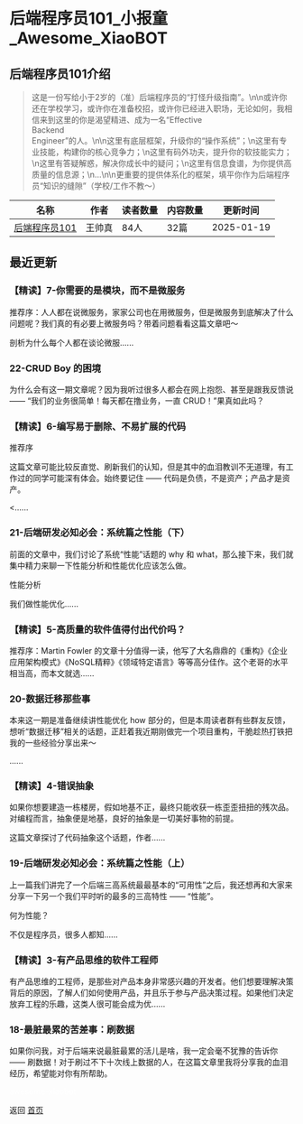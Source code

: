 # 后端程序员101_小报童_Awesome_XiaoBOT

## 后端程序员101介绍
> 这是一份写给小于2岁的（准）后端程序员的“打怪升级指南”。\n\n或许你还在学校学习，或许你在准备校招，或许你已经进入职场，无论如何，我相信来到这里的你是渴望精进、成为一名“Effective  
Backend  
Engineer”的人。\n\n这里有底层框架，升级你的“操作系统”；\n这里有专业技能，构建你的核心竞争力；\n这里有码外功夫，提升你的软技能实力；\n这里有答疑解惑，解决你成长中的疑问；\n这里有信息食谱，为你提供高质量的信息源；\n...\n\n更重要的提供体系化的框架，填平你作为后端程序员“知识的缝隙”（学校/工作不教～）  
  


|名称|作者|读者数量|内容数量|更新时间|
|---|---|---|---|---|
|[后端程序员101](https://xiaobot.net/p/BackendCoder101?refer=0b133df9-27dc-423b-8101-639049001c13)|王帅真|84人|32篇|2025-01-19|

## 最近更新
### 【精读】7-你需要的是模块，而不是微服务

推荐序：人人都在说微服务，家家公司也在用微服务，但是微服务到底解决了什么问题呢？我们真的有必要上微服务吗？带着问题看看这篇文章吧～

剖析为什么每个人都在谈论微服......

### 22-CRUD Boy 的困境

为什么会有这一期文章呢？因为我听过很多人都会在网上抱怨、甚至是跟我反馈说 —— “我们的业务很简单！每天都在撸业务，一直 CRUD！”果真如此吗？

### 【精读】6-编写易于删除、不易扩展的代码

推荐序

这篇文章可能比较反直觉、刷新我们的认知，但是其中的血泪教训不无道理，有工作过的同学可能深有体会。始终要记住 —— 代码是负债，不是资产；产品才是资产。

<......

### 21-后端研发必知必会：系统篇之性能（下）

前面的文章中，我们讨论了系统“性能”话题的 why 和 what，那么接下来，我们就集中精力来聊一下性能分析和性能优化应该怎么做。

性能分析

我们做性能优化......

### 【精读】5-高质量的软件值得付出代价吗？

推荐序：Martin Fowler
的文章十分值得一读，他写了大名鼎鼎的《重构》《企业应用架构模式》《NoSQL精粹》《领域特定语言》等等高分佳作。这个老哥的水平相当高，而本文就选......

### 20-数据迁移那些事

本来这一期是准备继续讲性能优化 how
部分的，但是本周读者群有些群友反馈，想听“数据迁移”相关的话题，正赶着我近期刚做完一个项目重构，干脆趁热打铁把我的一些经验分享出来～

......

### 【精读】4-错误抽象

如果你想要建造一栋楼房，假如地基不正，最终只能收获一栋歪歪扭扭的残次品。对编程而言，抽象便是地基，良好的抽象是一切美好事物的前提。

这篇文章探讨了代码抽象这个话题，作者......

### 19-后端研发必知必会：系统篇之性能（上）

上一篇我们讲完了一个后端三高系统最最基本的“可用性”之后，我还想再和大家来分享一下另一个我们平时听的最多的三高特性 —— “性能”。

何为性能？

不仅是程序员，很多人都知......

### 【精读】3-有产品思维的软件工程师

有产品思维的工程师，是那些对产品本身非常感兴趣的开发者。他们想要理解决策背后的原因，了解人们如何使用产品，并且乐于参与产品决策过程。如果他们决定放弃工程的乐趣，这类人很可能会成为优......

### 18-最脏最累的苦差事：刷数据

如果你问我，对于后端来说最脏最累的活儿是啥，我一定会毫不犹豫的告诉你 ——
刷数据！对于刷过不下十次线上数据的人，在这篇文章里我将分享我的血泪经历，希望能对你有所帮助。


<a href="https://github.com/Reno9527/awesome-xiaobot" style="color: white; text-decoration: none;">awesome-xiaobot</a>

返回 [首页](../README.md)
